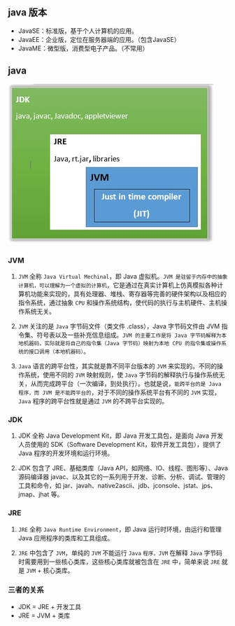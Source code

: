 ## java 版本
* JavaSE：标准版，基于个人计算机的应用。
* JavaEE：企业版，定位在服务器端的应用。（包含JavaSE）
* JavaME：微型版，消费型电子产品。（不常用）

## java
![jdk-jre-jvm](images/jdk-jre-jvm.jpg)
### JVM
1. `JVM` 全称 `Java Virtual Mechinal`，即 Java 虚拟机。`JVM 是驻留于内存中的抽象计算机，可以理解为一个虚拟的计算机`，它是通过在真实计算机上仿真模拟各种计算机功能来实现的，具有处理器、堆栈、寄存器等完善的硬件架构以及相应的指令系统，通过抽象 `CPU` 和操作系统结构，使代码的执行与主机硬件、主机操作系统无关。

2. `JVM` 关注的是 `Java` 字节码文件（类文件 .class），Java 字节码文件由 JVM 指令集、符号表以及一些补充信息组成。`JVM 的主要工作是将 Java 字节码解释为本地机器码，实际就是将自己的指令集（Java 字节码）映射为本地 CPU 的指令集或操作系统的接口调用（本地机器码）`。

3. `Java` 语言的跨平台性，其实就是靠不同平台版本的 `JVM` 来实现的。不同的操作系统，使用不同的 `JVM` 映射规则，使 `Java` 字节码的解释执行与操作系统无关，从而完成跨平台（一次编译，到处执行）。也就是说，`能跨平台的是 Java 程序，而 JVM 是不能跨平台的`，对于不同的操作系统平台有不同的 `JVM` 实现，`Java` 程序的跨平台性就是通过 `JVM` 的不跨平台实现的。

### JDK
1. JDK 全称 Java Development Kit，即 Java 开发工具包，是面向 Java 开发人员使用的 SDK（Software Development Kit，软件开发工具包），提供了 Java 程序的开发环境和运行环境。

2. JDK 包含了 JRE、基础类库（Java API，如网络、IO、线程、图形等）、Java 源码编译器 javac、以及其它的一系列用于开发、诊断、分析、调试、管理的工具和命令，如 jar、javah、native2ascii、jdb、jconsole、jstat、jps、jmap、jhat 等。

### JRE
1. `JRE` 全称 `Java Runtime Environment`，即 Java 运行时环境，由运行和管理 Java 应用程序的类库和工具组成。

2. `JRE` 中包含了 `JVM`，单纯的 `JVM` 不能运行 `Java` `程序，JVM` 在解释 `Java` 字节码时需要用到一些核心类库，这些核心类库就被包含在 `JRE` 中，简单来说 `JRE` 就是 `JVM` + 核心类库。

### 三者的关系
* JDK = JRE + 开发工具
* JRE = JVM + 类库